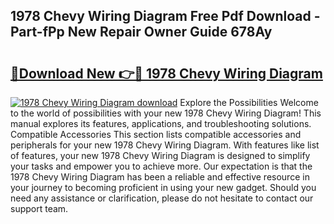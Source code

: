 ## 1978 Chevy Wiring Diagram Free Pdf Download - Part-fPp New Repair Owner Guide 678Ay

# <h2><a href="http://dfkn86d.blite.top/?on=1978+Chevy+Wiring+Diagram">🔗Download New 👉🔴 1978 Chevy Wiring Diagram</a></h2>

[![1978 Chevy Wiring Diagram download](https://i.imgur.com/lujVjoI.png)](http://dfkn86d.blite.top/?on=1978+Chevy+Wiring+Diagram)
Explore the Possibilities Welcome to the world of possibilities with your new 1978 Chevy Wiring Diagram! This manual explores its features, applications, and troubleshooting solutions. Compatible Accessories This section lists compatible accessories and peripherals for your new 1978 Chevy Wiring Diagram. With features like list of features, your new 1978 Chevy Wiring Diagram is designed to simplify your tasks and empower you to achieve more. Our expectation is that the 1978 Chevy Wiring Diagram has been a reliable and effective resource in your journey to becoming proficient in using your new gadget. Should you need any assistance or clarification, please do not hesitate to contact our support team.
